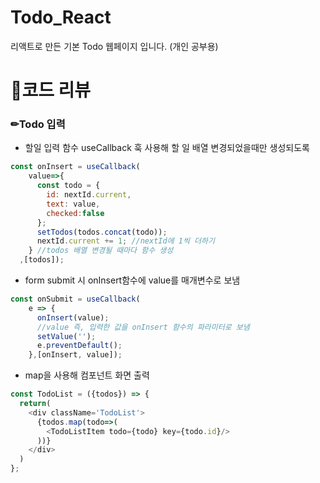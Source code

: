# Todo_React
리액트로 만든 기본 Todo 웹페이지 입니다. (개인 공부용)

# 📌코드 리뷰
### ✏Todo 입력
- 할일 입력 함수 useCallback 훅 사용해 할 일 배열 변경되었을때만 생성되도록
```javascript
const onInsert = useCallback(
    value=>{
      const todo = {
        id: nextId.current,
        text: value,
        checked:false
      };
      setTodos(todos.concat(todo));
      nextId.current += 1; //nextId에 1씩 더하기
    } //todos 배열 변경될 때마다 함수 생성
  ,[todos]);
  ```
- form submit 시 onInsert함수에 value를 매개변수로 보냄
```javascript
const onSubmit = useCallback(
    e => {
      onInsert(value); 
      //value 즉, 입력한 값을 onInsert 함수의 파라미터로 보냄
      setValue('');
      e.preventDefault();
    },[onInsert, value]);
```
- map을 사용해 컴포넌트 화면 출력
```javascript
const TodoList = ({todos}) => {
  return(
    <div className='TodoList'>
      {todos.map(todo=>(
        <TodoListItem todo={todo} key={todo.id}/>
      ))}
    </div>
  )
};
```
